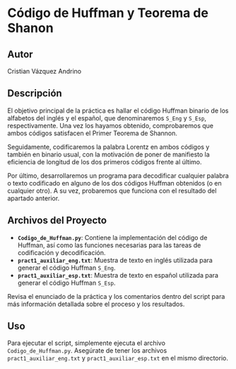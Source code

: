 # Código de Huffman y Teorema de Shanon

## Autor
Cristian Vázquez Andrino

## Descripción
El objetivo principal de la práctica es hallar el código Huffman binario de los alfabetos del
inglés y el español, que denominaremos `S_Eng` y `S_Esp`, respectivamente. Una vez los hayamos
obtenido, comprobaremos que ambos códigos satisfacen el Primer Teorema de Shannon.

Seguidamente, codificaremos la palabra Lorentz en ambos códigos y también en binario
usual, con la motivación de poner de manifiesto la eficiencia de longitud de los dos primeros
códigos frente al último.

Por último, desarrollaremos un programa para decodificar cualquier palabra o texto
codificado en alguno de los dos códigos Huffman obtenidos (o en cualquier otro). A su vez,
probaremos que funciona con el resultado del apartado anterior.

## Archivos del Proyecto
- **`Codigo_de_Huffman.py`**: Contiene la implementación del código de Huffman, así como las funciones necesarias para las tareas de codificación y decodificación.
- **`pract1_auxiliar_eng.txt`**: Muestra de texto en inglés utilizada para generar el código Huffman `S_Eng`.
- **`pract1_auxiliar_esp.txt`**: Muestra de texto en español utilizada para generar el código Huffman `S_Esp`.

Revisa el enunciado de la práctica y los comentarios dentro del script para más información detallada sobre el proceso y los resultados.

## Uso
Para ejecutar el script, simplemente ejecuta el archivo `Codigo_de_Huffman.py`. Asegúrate de tener los archivos `pract1_auxiliar_eng.txt` y `pract1_auxiliar_esp.txt` en el mismo directorio.
